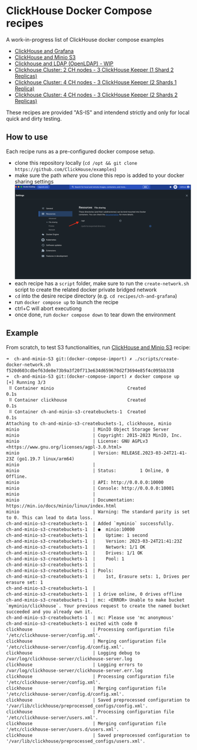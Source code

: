 # ClickHouse Docker Compose recipes

A work-in-progress list of ClickHouse docker compose examples

- [ClickHouse and Grafana](./ch-and-grafana/README.md)
- [ClickHouse and Minio S3](./ch-and-minio-S3/README.md)
- [Clickhouse and LDAP (OpenLDAP) - WIP](./ch-and-openldap/README.md)
- [Clickhouse Cluster: 2 CH nodes - 3 ClickHouse Keeper (1 Shard 2 Replicas)](./cluster_1S_2R/README.md)
- [Clickhouse Cluster: 4 CH nodes - 3 ClickHouse Keeper (2 Shards 1 Replica)](./cluster_2S_1R/README.md)
- [Clickhouse Cluster: 4 CH nodes - 3 ClickHouse Keeper (2 Shards 2 Replicas)](./cluster_2S_2R/README.md)

These recipes are provided "AS-IS" and intendend strictly and only for local quick and dirty testing.



## How to use

Each recipe runs as a pre-configured docker compose setup.

- clone this repository locally (`cd /opt && git clone https://github.com/ClickHouse/examples`)
- make sure the path _where_ you clone this repo is added to your docker sharing settings
![](./extras/add_path_to_docker_settings.png)
- each recipe has a `script` folder, make sure to run the `create-network.sh` script to create the related docker private bridged network
- `cd` into the desire recipe directory (e.g. `cd recipes/ch-and-grafana`)
- run `docker compose up` to launch the recipe
- ctrl+C will abort executiong
- once done, run `docker compose down` to tear down the environment


## Example

From scratch, to test S3 functionalities, run [ClickHouse and Minio S3](./ch-and-minio-S3/README.md) recipe:

```
➜  ch-and-minio-S3 git:(docker-compose-import) ✗ ./scripts/create-docker-network.sh
f520d603cdbef63de8e73b9a3f20f713e634d659670d2f3694e85f4c095bb338
➜  ch-and-minio-S3 git:(docker-compose-import) ✗ docker compose up
[+] Running 3/3
 ⠿ Container minio                            Created                                                                                                                                                                                                                                 0.1s
 ⠿ Container clickhouse                       Created                                                                                                                                                                                                                                 0.1s
 ⠿ Container ch-and-minio-s3-createbuckets-1  Created                                                                                                                                                                                                                                 0.1s
Attaching to ch-and-minio-s3-createbuckets-1, clickhouse, minio
minio                            | MinIO Object Storage Server
minio                            | Copyright: 2015-2023 MinIO, Inc.
minio                            | License: GNU AGPLv3 <https://www.gnu.org/licenses/agpl-3.0.html>
minio                            | Version: RELEASE.2023-03-24T21-41-23Z (go1.19.7 linux/arm64)
minio                            |
minio                            | Status:         1 Online, 0 Offline.
minio                            | API: http://0.0.0.0:10000
minio                            | Console: http://0.0.0.0:10001
minio                            |
minio                            | Documentation: https://min.io/docs/minio/linux/index.html
minio                            | Warning: The standard parity is set to 0. This can lead to data loss.
ch-and-minio-s3-createbuckets-1  | Added `myminio` successfully.
ch-and-minio-s3-createbuckets-1  | ●  minio:10000
ch-and-minio-s3-createbuckets-1  |    Uptime: 1 second
ch-and-minio-s3-createbuckets-1  |    Version: 2023-03-24T21:41:23Z
ch-and-minio-s3-createbuckets-1  |    Network: 1/1 OK
ch-and-minio-s3-createbuckets-1  |    Drives: 1/1 OK
ch-and-minio-s3-createbuckets-1  |    Pool: 1
ch-and-minio-s3-createbuckets-1  |
ch-and-minio-s3-createbuckets-1  | Pools:
ch-and-minio-s3-createbuckets-1  |    1st, Erasure sets: 1, Drives per erasure set: 1
ch-and-minio-s3-createbuckets-1  |
ch-and-minio-s3-createbuckets-1  | 1 drive online, 0 drives offline
ch-and-minio-s3-createbuckets-1  | mc: <ERROR> Unable to make bucket `myminio/clickhouse`. Your previous request to create the named bucket succeeded and you already own it.
ch-and-minio-s3-createbuckets-1  | mc: Please use 'mc anonymous'
ch-and-minio-s3-createbuckets-1 exited with code 0
clickhouse                       | Processing configuration file '/etc/clickhouse-server/config.xml'.
clickhouse                       | Merging configuration file '/etc/clickhouse-server/config.d/config.xml'.
clickhouse                       | Logging debug to /var/log/clickhouse-server/clickhouse-server.log
clickhouse                       | Logging errors to /var/log/clickhouse-server/clickhouse-server.err.log
clickhouse                       | Processing configuration file '/etc/clickhouse-server/config.xml'.
clickhouse                       | Merging configuration file '/etc/clickhouse-server/config.d/config.xml'.
clickhouse                       | Saved preprocessed configuration to '/var/lib/clickhouse/preprocessed_configs/config.xml'.
clickhouse                       | Processing configuration file '/etc/clickhouse-server/users.xml'.
clickhouse                       | Merging configuration file '/etc/clickhouse-server/users.d/users.xml'.
clickhouse                       | Saved preprocessed configuration to '/var/lib/clickhouse/preprocessed_configs/users.xml'.
```

